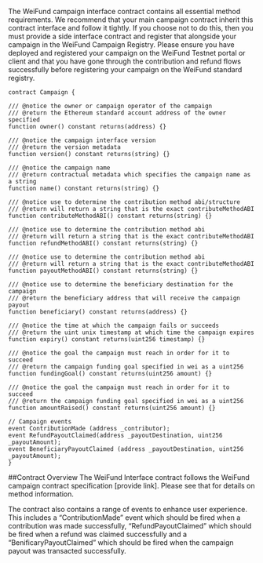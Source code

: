 The WeiFund campaign interface contract contains all essential method requirements. We recommend that your main campaign contract inherit this contract interface and follow it tightly. If you choose not to do this, then you must provide a side interface contract and register that alongside your campaign in the WeiFund Campaign Registry. Please ensure you have deployed and registered your campaign on the WeiFund Testnet portal or client and that you have gone through the contribution and refund flows successfully before registering your campaign on the WeiFund standard registry.

```
contract Campaign {

/// @notice the owner or campaign operator of the campaign
/// @return the Ethereum standard account address of the owner specified
function owner() constant returns(address) {}

/// @notice the campaign interface version
/// @return the version metadata
function version() constant returns(string) {}

/// @notice the campaign name
/// @return contractual metadata which specifies the campaign name as a string
function name() constant returns(string) {}

/// @notice use to determine the contribution method abi/structure
/// @return will return a string that is the exact contributeMethodABI
function contributeMethodABI() constant returns(string) {}

/// @notice use to determine the contribution method abi
/// @return will return a string that is the exact contributeMethodABI
function refundMethodABI() constant returns(string) {}

/// @notice use to determine the contribution method abi
/// @return will return a string that is the exact contributeMethodABI
function payoutMethodABI() constant returns(string) {}

/// @notice use to determine the beneficiary destination for the campaign
/// @return the beneficiary address that will receive the campaign payout
function beneficiary() constant returns(address) {}

/// @notice the time at which the campaign fails or succeeds
/// @return the uint unix timestamp at which time the campaign expires
function expiry() constant returns(uint256 timestamp) {}

/// @notice the goal the campaign must reach in order for it to succeed
/// @return the campaign funding goal specified in wei as a uint256
function fundingGoal() constant returns(uint256 amount) {}

/// @notice the goal the campaign must reach in order for it to succeed
/// @return the campaign funding goal specified in wei as a uint256
function amountRaised() constant returns(uint256 amount) {}

// Campaign events
event ContributionMade (address _contributor);
event RefundPayoutClaimed(address _payoutDestination, uint256 _payoutAmount);
event BeneficiaryPayoutClaimed (address _payoutDestination, uint256 _payoutAmount);
}
```
##Contract Overview
The WeiFund Interface contract follows the WeiFund campaign contract specification [provide link]. Please see that for details on method information.

The contract also contains a range of events to enhance user experience. This includes a “ContributionMade” event which should be fired when a contribution was made successfully, “RefundPayoutClaimed” which should be fired when a refund was claimed successfully and a “BenificaryPayoutClaimed” which should be fired when the campaign payout was transacted successfully.
